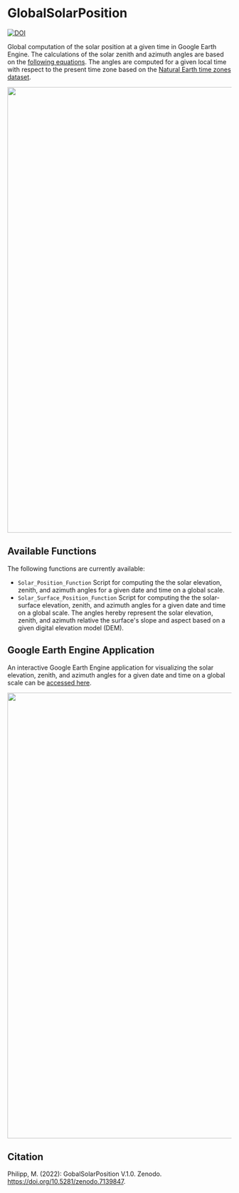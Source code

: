 # GlobalSolarPosition
[![DOI](https://zenodo.org/badge/544945169.svg)](https://zenodo.org/badge/latestdoi/544945169)

Global computation of the solar position at a given time in Google Earth Engine. The calculations of the solar zenith and azimuth angles are based on the [following equations](https://gml.noaa.gov/grad/solcalc/solareqns.PDF). The angles are computed for a given local time with respect to the present time zone based on the [Natural Earth time zones dataset](https://www.naturalearthdata.com/downloads/10m-cultural-vectors/timezones/).

<img src="img/solar-surface-animation.gif" width=1000>


## Available Functions

The following functions are currently available:

* `Solar_Position_Function` Script for computing the the solar elevation, zenith, and azimuth angles for a given date and time on a global scale.
* `Solar_Surface_Position_Function` Script for computing the the solar-surface elevation, zenith, and azimuth angles for a given date and time on a global scale. The angles hereby represent the solar elevation, zenith, and azimuth relative the surface's slope and aspect based on a given digital elevation model (DEM).


## Google Earth Engine Application

An interactive Google Earth Engine application for visualizing the solar elevation, zenith, and azimuth angles for a given date and time on a global scale can be [accessed here](https://mbalthasarphilipp.users.earthengine.app/view/globalsolarposition).

<img src="img/gee_app.gif" width=1000>

## Citation
Philipp, M. (2022): GobalSolarPosition V.1.0. Zenodo. https://doi.org/10.5281/zenodo.7139847.

